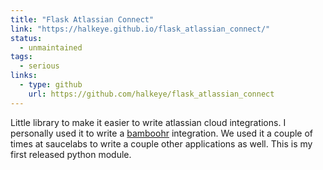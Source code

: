 ```yaml
---
title: "Flask Atlassian Connect"
link: "https://halkeye.github.io/flask_atlassian_connect/"
status:
  - unmaintained
tags:
  - serious
links:
  - type: github
    url: https://github.com/halkeye/flask_atlassian_connect
---
```


Little library to make it easier to write atlassian cloud integrations.
I personally used it to write a [bamboohr](https://github.com/saucelabs/it-jira-bamboohr) integration.
We used it a couple of times at saucelabs to write a couple other applications as well.
This is my first released python module.
